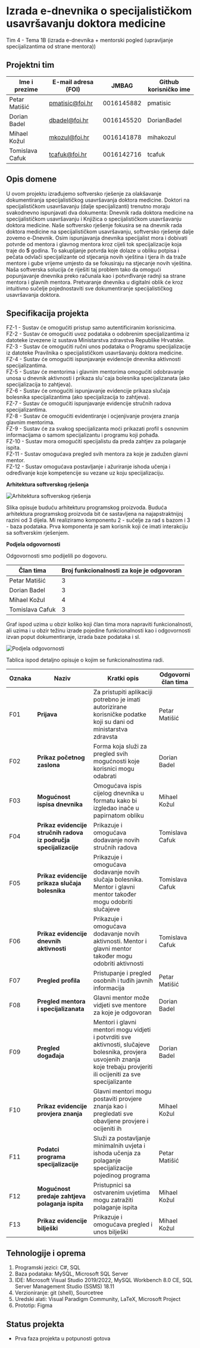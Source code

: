 # Izrada e-dnevnika o specijalističkom usavršavanju doktora medicine
Tim 4 - Tema 1B (izrada e-dnevnika + mentorski pogled (upravljanje specijalizantima od strane mentora))

## Projektni tim
Ime i prezime | E-mail adresa (FOI) | JMBAG | Github korisničko ime
------------  | ------------------- | ----- | ---------------------
Petar Matišić | pmatisic@foi.hr | 0016145882 | pmatisic
Dorian Badel | dbadel@foi.hr | 0016145520 | DorianBadel
Mihael Kožul | mkozul@foi.hr | 0016141878 | mihakozul
Tomislava Cafuk | tcafuk@foi.hr | 0016142716 | tcafuk

## Opis domene
U ovom projektu izrađujemo softversko rješenje za olakšavanje dokumentiranja specijalističkog usavršavanja doktora medicine. Doktori na specijalističkom usavršavanju (dalje specijalizanti) trenutno moraju svakodnevno ispunjavati dva dokumenta: Dnevnik rada doktora medicine na specijalističkom usavršavanju i Knjižica o specijalističkom usavršavanju doktora medicine. Naše softversko rješenje fokusira se na dnevnik rada doktora medicine na specijalističkom usavršavanju, softversko rješenje dalje zovemo e-Dnevnik. Osim ispunjavanja dnevnika specijalist mora i dobivati potvrde od mentora i glavnog mentora kroz cijeli tok specijalizacije koja traje do **5** godina. To sakupljanje potvrda koje dolaze u obliku potpisa i pečata odvlači specijalizante od stjecanja novih vještina i tjera ih da traže mentore i gube vrijeme umjesto da se fokusiraju na stjecanje novih vještina. Naša softverska solucija će riješiti taj problem tako da omogući popunjavanje dnevnika preko računala kao i potvrđivanje radnji sa strane mentora i glavnih mentora. Pretvaranje dnevnika u digitalni oblik će kroz intuitivno sučelje pojednostaviti sve dokumentiranje specijalističkog usavršavanja doktora.

## Specifikacija projekta
 
FZ-1 - Sustav će omogućiti pristup samo autentificiranim korisnicima.  
FZ-2 - Sustav će omogućiti uvoz podataka o odobrenim specijalizantima iz datoteke izvezene iz sustava Ministarstva zdravstva Republike Hrvatske.  
FZ-3 - Sustav će omogućiti ručni unos podataka o Programu specijalizacije iz datoteke Pravilnika o specijalističkom usavršavanju doktora medicine.  
FZ-4 - Sustav će omogućiti ispunjavanje evidencije dnevnika aktivnosti specijalizantima.  
FZ-5 - Sustav će mentorima i glavnim mentorima omogućiti odobravanje unosa u dnevnik aktivnosti i prikaza sluˇcaja bolesnika specijalizanata (ako specijalizacija
to zahtjeva).  
FZ-6 - Sustav će omogućiti ispunjavanje evidencije prikaza slučaja bolesnika specijalizantima (ako specijalizacija to zahtjeva).  
FZ-7 - Sustav će omogućiti ispunjavanje evidencije stručnih radova specijalizantima.  
FZ-8 - Sustav će omogućiti evidentiranje i ocjenjivanje provjera znanja glavnim mentorima.  
FZ-9 - Sustav će za svakog specijalizanta moći prikazati profil s osnovnim informacijama o samom specijalizantu i programu koji pohađa.  
FZ-10 - Sustav mora omogućiti specijalistu da preda zahtjev za polaganje ispita.  
FZ-11 - Sustav omogućava pregled svih mentora za koje je zadužen glavni mentor.  
FZ-12 - Sustav omogućava postavljanje i ažuriranje ishoda učenja i određivanje koje kompetencije su vezane uz koju specijalizaciju.  

**Arhitektura softverskog rješenja**

![Arhitektura softverskog rješenja](https://user-images.githubusercontent.com/101052235/167015149-c0dd2f4e-f658-488c-a28e-82893dd77465.png)

Slika opisuje buduću arhitekturu programskog proizvoda. Buduća arhitektura programskog proizvoda bit će sastavljena na najapstraktnijoj razini od 3 dijela. Mi realiziramo komponentu 2 - sučelje za rad s bazom i 3 - baza podataka. Prva komponenta je sam korisnik koji će imati interakciju sa softverskim rješenjem.

**Podjela odgovornosti** 

Odgovornosti smo podijelili po dogovoru. 

Član tima | Broj funkcionalnosti za koje je odgovoran
--------- | -----------------------------------------
Petar Matišić | 3
Dorian Badel | 3
Mihael Kožul | 4
Tomislava Cafuk | 3

Graf ispod uzima u obzir koliko koji član tima mora napraviti funkcionalnosti, ali uzima i u obzir težinu izrade pojedine funkcionalnosti kao i odgovornosti izvan poput dokumentiranje, izrada baze podataka i sl.

![Podjela odgovornosti](https://user-images.githubusercontent.com/101052235/167015682-cc48c130-504d-4501-8ec0-74034c52150f.png)

Tablica ispod detaljno opisuje o kojim se funkcionalnostima radi.

Oznaka | Naziv | Kratki opis | Odgovorni član tima
------ | ----- | ----------- | -------------------
F01 | **Prijava** | Za pristupiti aplikaciji potrebno je imati autorizirane korisničke podatke koji su dani od ministarstva zdravsta | Petar Matišić
F02 | **Prikaz početnog zaslona** | Forma koja služi za pregled svih mogućnosti koje korisnici mogu odabrati | Dorian Badel
F03 | **Mogućnost ispisa dnevnika** | Omogućava ispis cijelog dnevnika u formatu kako bi izgledao inače u papirnatom obliku | Mihael Kožul
F04 | **Prikaz evidencije stručnih radova iz područja specijalizacije** | Prikazuje i omogućava dodavanje novih stručnih radova | Tomislava Cafuk
F05 | **Prikaz evidencije prikaza slučaja bolesnika** | Prikazuje i omogućava dodavanje novih slučaja bolesnika. Mentor i glavni mentor također mogu odobriti slučajeve | Tomislava Cafuk
F06 | **Prikaz evidencije dnevnih aktivnosti** | Prikazuje i omogućava dodavanje novih aktivnosti. Mentor i glavni mentor također mogu odobriti aktivnosti  | Tomislava Cafuk
F07 | **Pregled profila** | Pristupanje i pregled osobnih i tuđih javnih informacija | Petar Matišić
F08 | **Pregled mentora i specijalizanata** | Glavni mentor može vidjeti sve mentore za koje je odgovoran | Dorian Badel
F09 | **Pregled događaja** | Mentori i glavni mentori mogu vidjeti i potvrditi sve aktivnosti, slučajeve bolesnika, provjera usvojenih znanja koje trebaju provjeriti ili ocijeniti za sve specijalizante | Dorian Badel
F10 | **Prikaz evidencije provjera znanja** | Glavni mentori mogu postaviti provjere znanja kao i pregledati sve obavljene provjere i ocijeniti ih | Mihael Kožul
F11 | **Podatci programa specijalizacije** | Služi za postavljanje minimalnih uvjeta i ishoda učenja za polaganje specijalizacije pojedinog programa | Petar Matišić
F12 | **Mogućnost predaje zahtjeva polaganja ispita** | Pristupnici sa ostvarenim uvjetima mogu zatražiti polaganje ispita | Mihael Kožul
F13 | **Prikaz evidencije bilješki** | Prikazuje i omogućava pregled i unos bilješki | Mihael Kožul

## Tehnologije i oprema
1. Programski jezici: C#, SQL
2. Baza podataka: MySQL, Microsoft SQL Server
3. IDE: Microsoft Visual Studio 2019/2022, MySQL Workbench 8.0 CE, SQL Server Management Studio (SSMS) 18.11
4. Verzioniranje: git (shell), Sourcetree
5. Uredski alati: Visual Paradigm Community, LaTeX, Microsoft Project
6. Prototip: Figma

## Status projekta
- Prva faza projekta u potpunosti gotova
